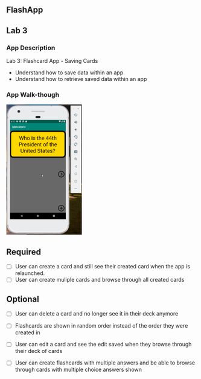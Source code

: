 ## FlashApp



## Lab 3

### App Description
Lab 3: Flashcard App - Saving Cards
- Understand how to save data within an app
- Understand how to retrieve saved data within an app

### App Walk-though
<img src="lab 3.gif" width=200><br>

## Required
- [ ] User can create a card and still see their created card when the app is relaunched.
- [ ] User can create muliple cards and browse through all created cards

## Optional
- [ ] User can delete a card and no longer see it in their deck anymore
- [ ] Flashcards are shown in random order instead of the order they were created in
- [ ] User can edit a card and see the edit saved when they browse through their deck of cards
- [ ] User can create flashcards with multiple answers and be able to browse through cards with multiple choice answers shown

